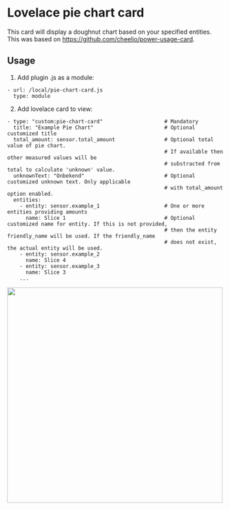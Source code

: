 # Lovelace pie chart card

This card will display a doughnut chart based on your specified entities. This was based on https://github.com/cheelio/power-usage-card. 

## Usage
1. Add plugin .js as a module:
```
- url: /local/pie-chart-card.js
  type: module
```
2. Add lovelace card to view:
```
- type: "custom:pie-chart-card"                    # Mandatory
  title: "Example Pie Chart"                       # Optional customized title
  total_amount: sensor.total_amount                # Optional total value of pie chart.
                                                   # If available then other measured values will be 
                                                   # substracted from total to calculate 'unknown' value.
  unknownText: "Onbekend"                          # Optional customized unknown text. Only applicable
                                                   # with total_amount option enabled.
  entities:
    - entity: sensor.example_1                     # One or more entities providing amounts
      name: Slice 1                                # Optional customized name for entity. If this is not provided, 
                                                   # then the entity friendly_name will be used. If the friendly_name
                                                   # does not exist, the actual entity will be used.
    - entity: sensor.example_2
      name: Slice 4
    - entity: sensor.example_3
      name: Slice 3
    ...
 ```

<img src="https://raw.githubusercontent.com/sdelliot/pie-chart-card/master/pie-chart-card.png" width="500">
